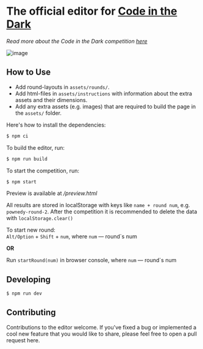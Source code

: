 # The official editor for [Code in the Dark](https://github.com/codeinthedark/codeinthedark.github.io)
*Read more about the Code in the Dark competition [here](https://github.com/codeinthedark/codeinthedark.github.io)*

![image](https://cloud.githubusercontent.com/assets/688415/11479175/f3aedfbe-9790-11e5-9ad9-ce930fe5a3a8.png)

## How to Use
* Add round-layouts in `assets/rounds/`.
* Add html-files in `assets/instructions` with information about the extra assets and their dimensions.
* Add any extra assets (e.g. images) that are required to build the page in the `assets/` folder.

Here's how to install the dependencies:
```bash
$ npm ci
```

To build the editor, run:
```bash
$ npm run build
```

To start the competition, run:
```bash
$ npm start
```

Preview is available at */preview.html*

All results are stored in localStorage with keys like `name + round num`, e.g. `pownedy-round-2`.
After the competition it is recommended to delete the data with `localStorage.clear()`

To start new round:  
`Alt/Option` + `Shift` + `num`, where `num` — round`s num  

**OR**  

Run `startRound(num)` in browser console, where `num` — round`s num

## Developing
```bash
$ npm run dev
```

## Contributing
Contributions to the editor welcome. If you've fixed a bug or implemented a cool new feature that you would like to share, please feel free to open a pull request here.
